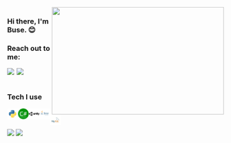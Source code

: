 <img src="https://giphy.com/embed/jroYByVFWtYQvoDO57" align="right" width="400" height="250" />


### Hi there, I'm Buse. :blush:

### Reach out to me:

[linkedin]: https://www.linkedin.com/in/busedagidir/

[medium]: https://medium.com/@busedagidir

[<img width="22" src="https://cdn.jsdelivr.net/npm/simple-icons@v5/icons/linkedin.svg" align="left" />][linkedin]

[<img width="22" src="https://cdn.jsdelivr.net/npm/simple-icons@v5/icons/medium.svg" align="left" />][medium]

<br />
<br />


### Tech I use
<img align="left" src="https://raw.githubusercontent.com/github/explore/80688e429a7d4ef2fca1e82350fe8e3517d3494d/topics/python/python.png" width="25" height="25" />

<img align="left" src="https://raw.githubusercontent.com/github/explore/80688e429a7d4ef2fca1e82350fe8e3517d3494d/topics/csharp/csharp.png" width="25" height="25" />

<img align="left" src="https://raw.githubusercontent.com/github/explore/80688e429a7d4ef2fca1e82350fe8e3517d3494d/topics/unity/unity.png" width="25" height="25" />

<img align="left" src="https://raw.githubusercontent.com/github/explore/80688e429a7d4ef2fca1e82350fe8e3517d3494d/topics/java/java.png" width="25" height="25" />

<img align="left" src="https://raw.githubusercontent.com/github/explore/80688e429a7d4ef2fca1e82350fe8e3517d3494d/topics/mysql/mysql.png" width="25" height="25" />


<br />
<br />

<img src="https://github-readme-stats.vercel.app/api?username=busedagidir&theme=radical">

<img src="https://github-readme-stats.vercel.app/api/top-langs/?username=busedagidir&layout=compact">


